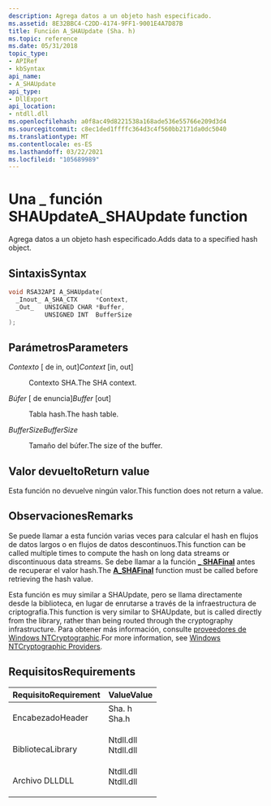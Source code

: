 ```yaml
---
description: Agrega datos a un objeto hash especificado.
ms.assetid: 8E32BBC4-C2DD-4174-9FF1-9001E4A7D87B
title: Función A_SHAUpdate (Sha. h)
ms.topic: reference
ms.date: 05/31/2018
topic_type:
- APIRef
- kbSyntax
api_name:
- A_SHAUpdate
api_type:
- DllExport
api_location:
- ntdll.dll
ms.openlocfilehash: a0f8ac49d8221538a168ade536e55766e209d3d4
ms.sourcegitcommit: c8ec1ded1ffffc364d3c4f560bb2171da0dc5040
ms.translationtype: MT
ms.contentlocale: es-ES
ms.lasthandoff: 03/22/2021
ms.locfileid: "105689989"
---
```

# <a name="a_shaupdate-function"></a><span data-ttu-id="48a21-103">Una \_ función SHAUpdate</span><span class="sxs-lookup"><span data-stu-id="48a21-103">A\_SHAUpdate function</span></span>

<span data-ttu-id="48a21-104">Agrega datos a un objeto hash especificado.</span><span class="sxs-lookup"><span data-stu-id="48a21-104">Adds data to a specified hash object.</span></span>

## <a name="syntax"></a><span data-ttu-id="48a21-105">Sintaxis</span><span class="sxs-lookup"><span data-stu-id="48a21-105">Syntax</span></span>


```C++
void RSA32API A_SHAUpdate(
  _Inout_ A_SHA_CTX     *Context,
  _Out_   UNSIGNED CHAR *Buffer,
          UNSIGNED INT  BufferSize
);
```



## <a name="parameters"></a><span data-ttu-id="48a21-106">Parámetros</span><span class="sxs-lookup"><span data-stu-id="48a21-106">Parameters</span></span>

<dl> <dt>

<span data-ttu-id="48a21-107">*Contexto* \[ de in, out\]</span><span class="sxs-lookup"><span data-stu-id="48a21-107">*Context* \[in, out\]</span></span>
</dt> <dd>

<span data-ttu-id="48a21-108">Contexto SHA.</span><span class="sxs-lookup"><span data-stu-id="48a21-108">The SHA context.</span></span>

</dd> <dt>

<span data-ttu-id="48a21-109">*Búfer* \[ de enuncia\]</span><span class="sxs-lookup"><span data-stu-id="48a21-109">*Buffer* \[out\]</span></span>
</dt> <dd>

<span data-ttu-id="48a21-110">Tabla hash.</span><span class="sxs-lookup"><span data-stu-id="48a21-110">The hash table.</span></span>

</dd> <dt>

<span data-ttu-id="48a21-111">*BufferSize*</span><span class="sxs-lookup"><span data-stu-id="48a21-111">*BufferSize*</span></span> 
</dt> <dd>

<span data-ttu-id="48a21-112">Tamaño del búfer.</span><span class="sxs-lookup"><span data-stu-id="48a21-112">The size of the buffer.</span></span>

</dd> </dl>

## <a name="return-value"></a><span data-ttu-id="48a21-113">Valor devuelto</span><span class="sxs-lookup"><span data-stu-id="48a21-113">Return value</span></span>

<span data-ttu-id="48a21-114">Esta función no devuelve ningún valor.</span><span class="sxs-lookup"><span data-stu-id="48a21-114">This function does not return a value.</span></span>

## <a name="remarks"></a><span data-ttu-id="48a21-115">Observaciones</span><span class="sxs-lookup"><span data-stu-id="48a21-115">Remarks</span></span>

<span data-ttu-id="48a21-116">Se puede llamar a esta función varias veces para calcular el hash en flujos de datos largos o en flujos de datos descontinuos.</span><span class="sxs-lookup"><span data-stu-id="48a21-116">This function can be called multiple times to compute the hash on long data streams or discontinuous data streams.</span></span> <span data-ttu-id="48a21-117">Se debe llamar a la función [**\_ SHAFinal**](a-shafinal.md) antes de recuperar el valor hash.</span><span class="sxs-lookup"><span data-stu-id="48a21-117">The [**A\_SHAFinal**](a-shafinal.md) function must be called before retrieving the hash value.</span></span>

<span data-ttu-id="48a21-118">Esta función es muy similar a SHAUpdate, pero se llama directamente desde la biblioteca, en lugar de enrutarse a través de la infraestructura de criptografía.</span><span class="sxs-lookup"><span data-stu-id="48a21-118">This function is very similar to SHAUpdate, but is called directly from the library, rather than being routed through the cryptography infrastructure.</span></span> <span data-ttu-id="48a21-119">Para obtener más información, consulte [proveedores de Windows NTCryptographic](/previous-versions/tn-archive/cc723484(v=technet.10)).</span><span class="sxs-lookup"><span data-stu-id="48a21-119">For more information, see [Windows NTCryptographic Providers](/previous-versions/tn-archive/cc723484(v=technet.10)).</span></span>

## <a name="requirements"></a><span data-ttu-id="48a21-120">Requisitos</span><span class="sxs-lookup"><span data-stu-id="48a21-120">Requirements</span></span>



| <span data-ttu-id="48a21-121">Requisito</span><span class="sxs-lookup"><span data-stu-id="48a21-121">Requirement</span></span> | <span data-ttu-id="48a21-122">Value</span><span class="sxs-lookup"><span data-stu-id="48a21-122">Value</span></span> |
|--------------------|--------------------------------------------------------------------------------------|
| <span data-ttu-id="48a21-123">Encabezado</span><span class="sxs-lookup"><span data-stu-id="48a21-123">Header</span></span><br/>  | <dl> <span data-ttu-id="48a21-124"><dt>Sha. h</dt></span><span class="sxs-lookup"><span data-stu-id="48a21-124"><dt>Sha.h</dt></span></span> </dl>     |
| <span data-ttu-id="48a21-125">Biblioteca</span><span class="sxs-lookup"><span data-stu-id="48a21-125">Library</span></span><br/> | <dl> <span data-ttu-id="48a21-126"><dt>Ntdll.dll</dt></span><span class="sxs-lookup"><span data-stu-id="48a21-126"><dt>Ntdll.dll</dt></span></span> </dl> |
| <span data-ttu-id="48a21-127">Archivo DLL</span><span class="sxs-lookup"><span data-stu-id="48a21-127">DLL</span></span><br/>     | <dl> <span data-ttu-id="48a21-128"><dt>Ntdll.dll</dt></span><span class="sxs-lookup"><span data-stu-id="48a21-128"><dt>Ntdll.dll</dt></span></span> </dl> |



 

 
